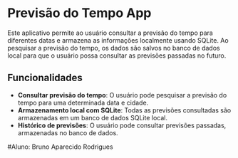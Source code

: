 # Previsão do Tempo App

Este aplicativo permite ao usuário consultar a previsão do tempo para diferentes datas e armazena as informações localmente usando SQLite. Ao pesquisar a previsão do tempo, os dados são salvos no banco de dados local para que o usuário possa consultar as previsões passadas no futuro.

## Funcionalidades

- **Consultar previsão do tempo**: O usuário pode pesquisar a previsão do tempo para uma determinada data e cidade.
- **Armazenamento local com SQLite**: Todas as previsões consultadas são armazenadas em um banco de dados SQLite local.
- **Histórico de previsões**: O usuário pode consultar previsões passadas, armazenadas no banco de dados.



#Aluno: Bruno Aparecido Rodrigues
